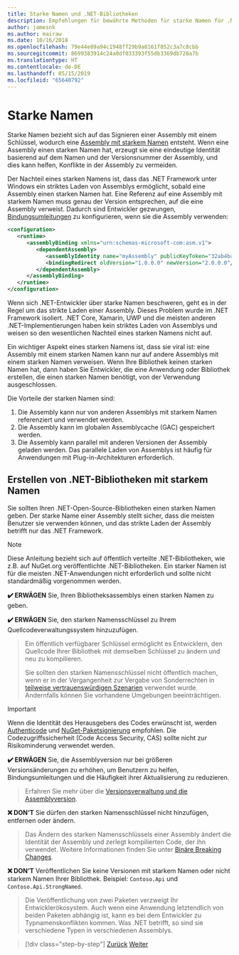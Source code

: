 ```yaml
---
title: Starke Namen und .NET-Bibliotheken
description: Empfehlungen für bewährte Methoden für starke Namen für .NET-Bibliotheken.
author: jamesnk
ms.author: mairaw
ms.date: 10/16/2018
ms.openlocfilehash: 79e44e89a94c1948ff29b9a8161f852c3a7c8cbb
ms.sourcegitcommit: 8699383914c24a0df033393f55db3369db728a7b
ms.translationtype: HT
ms.contentlocale: de-DE
ms.lasthandoff: 05/15/2019
ms.locfileid: "65640792"
---
```

# <a name="strong-naming"></a>Starke Namen

Starke Namen bezieht sich auf das Signieren einer Assembly mit einem Schlüssel, wodurch eine [Assembly mit starkem Namen](../../framework/app-domains/strong-named-assemblies.md) entsteht. Wenn eine Assembly einen starken Namen hat, erzeugt sie eine eindeutige Identität basierend auf dem Namen und der Versionsnummer der Assembly, und dies kann helfen, Konflikte in der Assembly zu vermeiden.

Der Nachteil eines starken Namens ist, dass das .NET Framework unter Windows ein striktes Laden von Assemblys ermöglicht, sobald eine Assembly einen starken Namen hat. Eine Referenz auf eine Assembly mit starkem Namen muss genau der Version entsprechen, auf die eine Assembly verweist. Dadurch sind Entwickler gezwungen, [Bindungsumleitungen](../../framework/configure-apps/redirect-assembly-versions.md) zu konfigurieren, wenn sie die Assembly verwenden:

```xml
<configuration>
   <runtime>
      <assemblyBinding xmlns="urn:schemas-microsoft-com:asm.v1">
         <dependentAssembly>
            <assemblyIdentity name="myAssembly" publicKeyToken="32ab4ba45e0a69a1" culture="neutral" />
            <bindingRedirect oldVersion="1.0.0.0" newVersion="2.0.0.0"/>
         </dependentAssembly>
      </assemblyBinding>
   </runtime>
</configuration>
```

Wenn sich .NET-Entwickler über starke Namen beschweren, geht es in der Regel um das strikte Laden einer Assembly. Dieses Problem wurde im .NET Framework isoliert. .NET Core, Xamarin, UWP und die meisten anderen .NET-Implementierungen haben kein striktes Laden von Assemblys und weisen so den wesentlichen Nachteil eines starken Namens nicht auf.

Ein wichtiger Aspekt eines starken Namens ist, dass sie viral ist: eine Assembly mit einem starken Namen kann nur auf andere Assemblys mit einem starken Namen verweisen. Wenn Ihre Bibliothek keinen starken Namen hat, dann haben Sie Entwickler, die eine Anwendung oder Bibliothek erstellen, die einen starken Namen benötigt, von der Verwendung ausgeschlossen.

Die Vorteile der starken Namen sind:

1. Die Assembly kann nur von anderen Assemblys mit starkem Namen referenziert und verwendet werden.
2. Die Assembly kann im globalen Assemblycache (GAC) gespeichert werden.
3. Die Assembly kann parallel mit anderen Versionen der Assembly geladen werden. Das parallele Laden von Assemblys ist häufig für Anwendungen mit Plug-in-Architekturen erforderlich.

## <a name="create-strong-named-net-libraries"></a>Erstellen von .NET-Bibliotheken mit starkem Namen

Sie sollten Ihren .NET-Open-Source-Bibliotheken einen starken Namen geben. Der starke Name einer Assembly stellt sicher, dass die meisten Benutzer sie verwenden können, und das strikte Laden der Assembly betrifft nur das .NET Framework.

> [!NOTE]
> Diese Anleitung bezieht sich auf öffentlich verteilte .NET-Bibliotheken, wie z.B. auf NuGet.org veröffentlichte .NET-Bibliotheken. Ein starker Namen ist für die meisten .NET-Anwendungen nicht erforderlich und sollte nicht standardmäßig vorgenommen werden.

**✔️ ERWÄGEN** Sie, Ihren Bibliotheksassemblys einen starken Namen zu geben.

**✔️ ERWÄGEN** Sie, den starken Namensschlüssel zu Ihrem Quellcodeverwaltungssystem hinzuzufügen.

> Ein öffentlich verfügbarer Schlüssel ermöglicht es Entwicklern, den Quellcode Ihrer Bibliothek mit demselben Schlüssel zu ändern und neu zu kompilieren.
> 
> Sie sollten den starken Namensschlüssel nicht öffentlich machen, wenn er in der Vergangenheit zur Vergabe von Sonderrechten in [teilweise vertrauenswürdigen Szenarien](/dotnet/framework/misc/using-libraries-from-partially-trusted-code) verwendet wurde. Andernfalls können Sie vorhandene Umgebungen beeinträchtigen.

> [!IMPORTANT]
> Wenn die Identität des Herausgebers des Codes erwünscht ist, werden [Authenticode](/windows-hardware/drivers/install/authenticode) und [NuGet-Paketsignierung](/nuget/create-packages/sign-a-package) empfohlen. Die Codezugriffssicherheit (Code Access Security, CAS) sollte nicht zur Risikominderung verwendet werden.

**✔️ ERWÄGEN** Sie, die Assemblyversion nur bei größeren Versionsänderungen zu erhöhen, um Benutzern zu helfen, Bindungsumleitungen und die Häufigkeit ihrer Aktualisierung zu reduzieren.

> Erfahren Sie mehr über die [Versionsverwaltung und die Assemblyversion](./versioning.md#assembly-version).

**❌ DON‘T** Sie dürfen den starken Namensschlüssel nicht hinzufügen, entfernen oder ändern.

> Das Ändern des starken Namensschlüssels einer Assembly ändert die Identität der Assembly und zerlegt kompilierten Code, der ihn verwendet. Weitere Informationen finden Sie unter [Binäre Breaking Changes](./breaking-changes.md#binary-breaking-change).

**❌ DON‘T** Veröffentlichen Sie keine Versionen mit starkem Namen oder nicht starkem Namen Ihrer Bibliothek. Beispiel: `Contoso.Api` und `Contoso.Api.StrongNamed`.

> Die Veröffentlichung von zwei Paketen verzweigt Ihr Entwicklerökosystem. Auch wenn eine Anwendung letztendlich von beiden Paketen abhängig ist, kann es bei dem Entwickler zu Typnamenskonflikten kommen. Was .NET betrifft, so sind sie verschiedene Typen in verschiedenen Assemblys.

>[!div class="step-by-step"]
>[Zurück](cross-platform-targeting.md)
>[Weiter](nuget.md)

